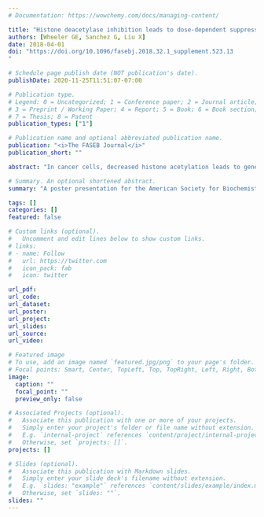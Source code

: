 ```yaml
---
# Documentation: https://wowchemy.com/docs/managing-content/

title: "Histone deacetylase inhibition leads to dose-dependent suppression of oncogene-associated super-enhancers"
authors: [Wheeler GE, Sanchez G, Liu X]
date: 2018-04-01
doi: "https://doi.org/10.1096/fasebj.2018.32.1_supplement.523.13
"

# Schedule page publish date (NOT publication's date).
publishDate: 2020-11-25T11:51:07-07:00

# Publication type.
# Legend: 0 = Uncategorized; 1 = Conference paper; 2 = Journal article;
# 3 = Preprint / Working Paper; 4 = Report; 5 = Book; 6 = Book section;
# 7 = Thesis; 8 = Patent
publication_types: ["1"]

# Publication name and optional abbreviated publication name.
publication: "<i>The FASEB Journal</i>"
publication_short: ""

abstract: "In cancer cells, decreased histone acetylation leads to gene expression patterns that drive oncogenic processes. Histone deacetylase (HDAC) inhibitors are therefore used as therapeutics to selectively kill cancer cells. The complex processes by which these chromatin‐remodeling agents affect gene expression and ultimately cell fate are still not entirely understood. The Liu group seeks to characterize the mechanisms of the HDAC inhibitor largazole by using epigenomic and transcriptomic studies to compare its effects on transformed and non‐transformed cells at different doses. From broad chromatin immunoprecipitation sequencing and RNA sequencing, we observed that largazole has a striking effect on super‐enhancer regions and the genes associated with them. Largazole decreases the accumulation of RNA polymerase II at super‐enhancer elements and limits the transcription of genes under the regulation of those super‐enhancers. Largazole also alters the expression of many genes by decreasing the histone acetylation of poised distal enhancers in a dose‐dependent manner. Many of these genes are transcriptionally upregulated after treatment, as is canonically associated with an increased histone acetylation profile, but some transcripts are repressed. These insights into the epigenetic reprogramming that drives oncogenic processes provide fundamental information about tumorigenesis and could potentially serve as a foundation for the development of further oncology therapies."

# Summary. An optional shortened abstract.
summary: "A poster presentation for the American Society for Biochemistry & Molecular Biology Experimental Biology meeting on Graycen's contribution to Sanchez et al. (2018)."

tags: []
categories: []
featured: false

# Custom links (optional).
#   Uncomment and edit lines below to show custom links.
# links:
# - name: Follow
#   url: https://twitter.com
#   icon_pack: fab
#   icon: twitter

url_pdf:
url_code:
url_dataset:
url_poster:
url_project:
url_slides:
url_source:
url_video:

# Featured image
# To use, add an image named `featured.jpg/png` to your page's folder. 
# Focal points: Smart, Center, TopLeft, Top, TopRight, Left, Right, BottomLeft, Bottom, BottomRight.
image:
  caption: ""
  focal_point: ""
  preview_only: false

# Associated Projects (optional).
#   Associate this publication with one or more of your projects.
#   Simply enter your project's folder or file name without extension.
#   E.g. `internal-project` references `content/project/internal-project/index.md`.
#   Otherwise, set `projects: []`.
projects: []

# Slides (optional).
#   Associate this publication with Markdown slides.
#   Simply enter your slide deck's filename without extension.
#   E.g. `slides: "example"` references `content/slides/example/index.md`.
#   Otherwise, set `slides: ""`.
slides: ""
---
```

